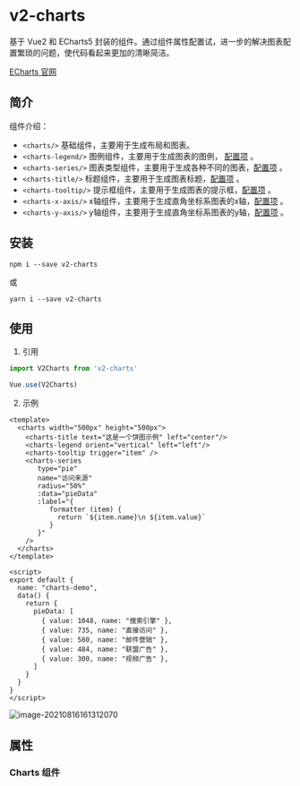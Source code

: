 # v2-charts
基于 Vue2 和 ECharts5 封装的组件。通过组件属性配置试，进一步的解决图表配置繁琐的问题，使代码看起来更加的清晰简洁。

[ECharts 官网](https://echarts.apache.org/zh/index.html)

## 简介

组件介绍：

- `<charts/>` 基础组件，主要用于生成布局和图表。
- `<charts-legend/>` 图例组件，主要用于生成图表的图例， [配置项](https://echarts.apache.org/zh/option.html#legend) 。
- `<charts-series/>` 图表类型组件，主要用于生成各种不同的图表，[配置项](https://echarts.apache.org/zh/option.html#series) 。
- `<charts-title/>` 标题组件，主要用于生成图表标题，[配置项](https://echarts.apache.org/zh/option.html#title) 。
- `<charts-tooltip/>` 提示框组件，主要用于生成图表的提示框，[配置项](https://echarts.apache.org/zh/option.html#tooltip) 。
- `<charts-x-axis/>` x轴组件，主要用于生成直角坐标系图表的x轴，[配置项](https://echarts.apache.org/zh/option.html#xAxis) 。
- `<charts-y-axis/>` y轴组件，主要用于生成直角坐标系图表的y轴，[配置项](https://echarts.apache.org/zh/option.html#yAxis) 。


## 安装
```
npm i --save v2-charts
```
或
```
yarn i --save v2-charts
```



## 使用
1. 引用
```javascript
import V2Charts from 'v2-charts'

Vue.use(V2Charts)
```

2. 示例
```vue
<template>
  <charts width="500px" height="500px">
    <charts-title text="这是一个饼图示例" left="center"/>
    <charts-legend orient="vertical" left="left"/>
    <charts-tooltip trigger="item" />
    <charts-series
       type="pie"
       name="访问来源"
       radius="50%"
       :data="pieData"
       :label="{
          formatter (item) {
            return `${item.name}\n ${item.value}`
          }
       }"
    />
  </charts>
</template>

<script>
export default {
  name: "charts-demo",
  data() {
    return {
      pieData: [
        { value: 1048, name: "搜索引擎" },
        { value: 735, name: "直接访问" },
        { value: 580, name: "邮件营销" },
        { value: 484, name: "联盟广告" },
        { value: 300, name: "视频广告" },
      ]
    }
  }
}
</script>
```

![image-20210816161312070](http://image.tanshangbiao.cn/image-20210816161312070.png)

## 属性

### Charts 组件



